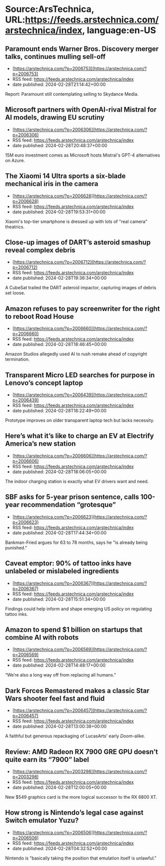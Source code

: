 # Source:ArsTechnica, URL:https://feeds.arstechnica.com/arstechnica/index, language:en-US

## Paramount ends Warner Bros. Discovery merger talks, continues mulling sell-off
 - [https://arstechnica.com/?p=2006753](https://arstechnica.com/?p=2006753)
 - RSS feed: https://feeds.arstechnica.com/arstechnica/index
 - date published: 2024-02-28T21:14:42+00:00

Report: Paramount still contemplating selling to Skydance Media.

## Microsoft partners with OpenAI-rival Mistral for AI models, drawing EU scrutiny
 - [https://arstechnica.com/?p=2006306](https://arstechnica.com/?p=2006306)
 - RSS feed: https://feeds.arstechnica.com/arstechnica/index
 - date published: 2024-02-28T20:48:37+00:00

15M euro investment comes as Microsoft hosts Mistral's GPT-4 alternatives on Azure.

## The Xiaomi 14 Ultra sports a six-blade mechanical iris in the camera
 - [https://arstechnica.com/?p=2006628](https://arstechnica.com/?p=2006628)
 - RSS feed: https://feeds.arstechnica.com/arstechnica/index
 - date published: 2024-02-28T19:53:31+00:00

Xiaomi's top-tier smartphone is dressed up with lots of "real camera" theatrics.

## Close-up images of DART’s asteroid smashup reveal complex debris
 - [https://arstechnica.com/?p=2006712](https://arstechnica.com/?p=2006712)
 - RSS feed: https://feeds.arstechnica.com/arstechnica/index
 - date published: 2024-02-28T19:36:34+00:00

A CubeSat trailed the DART asteroid impactor, capturing images of debris set loose.

## Amazon refuses to pay screenwriter for the right to reboot Road House
 - [https://arstechnica.com/?p=2006660](https://arstechnica.com/?p=2006660)
 - RSS feed: https://feeds.arstechnica.com/arstechnica/index
 - date published: 2024-02-28T18:46:45+00:00

Amazon Studios allegedly used AI to rush remake ahead of copyright termination.

## Transparent Micro LED searches for purpose in Lenovo’s concept laptop
 - [https://arstechnica.com/?p=2006439](https://arstechnica.com/?p=2006439)
 - RSS feed: https://feeds.arstechnica.com/arstechnica/index
 - date published: 2024-02-28T18:22:49+00:00

Prototype improves on older transparent laptop tech but lacks necessity.

## Here’s what it’s like to charge an EV at Electrify America’s new station
 - [https://arstechnica.com/?p=2006606](https://arstechnica.com/?p=2006606)
 - RSS feed: https://feeds.arstechnica.com/arstechnica/index
 - date published: 2024-02-28T18:06:05+00:00

The indoor charging station is exactly what EV drivers want and need.

## SBF asks for 5-year prison sentence, calls 100-year recommendation “grotesque”
 - [https://arstechnica.com/?p=2006623](https://arstechnica.com/?p=2006623)
 - RSS feed: https://feeds.arstechnica.com/arstechnica/index
 - date published: 2024-02-28T17:44:34+00:00

Bankman-Fried argues for 63 to 78 months, says he "is already being punished."

## Caveat emptor: 90% of tattoo inks have unlabeled or mislabeled ingredients
 - [https://arstechnica.com/?p=2006367](https://arstechnica.com/?p=2006367)
 - RSS feed: https://feeds.arstechnica.com/arstechnica/index
 - date published: 2024-02-28T15:51:34+00:00

Findings could help inform and shape emerging US policy on regulating tattoo inks.

## Amazon to spend $1 billion on startups that combine AI with robots
 - [https://arstechnica.com/?p=2006569](https://arstechnica.com/?p=2006569)
 - RSS feed: https://feeds.arstechnica.com/arstechnica/index
 - date published: 2024-02-28T14:48:17+00:00

“We’re also a long way off from replacing all humans.”

## Dark Forces Remastered makes a classic Star Wars shooter feel fast and fluid
 - [https://arstechnica.com/?p=2006457](https://arstechnica.com/?p=2006457)
 - RSS feed: https://feeds.arstechnica.com/arstechnica/index
 - date published: 2024-02-28T13:00:38+00:00

A faithful but generous repackaging of LucasArts' early <em>Doom</em>-alike.

## Review: AMD Radeon RX 7900 GRE GPU doesn’t quite earn its “7900” label
 - [https://arstechnica.com/?p=2003298](https://arstechnica.com/?p=2003298)
 - RSS feed: https://feeds.arstechnica.com/arstechnica/index
 - date published: 2024-02-28T12:00:05+00:00

New $549 graphics card is the more logical successor to the RX 6800 XT.

## How strong is Nintendo’s legal case against Switch emulator Yuzu?
 - [https://arstechnica.com/?p=2006506](https://arstechnica.com/?p=2006506)
 - RSS feed: https://feeds.arstechnica.com/arstechnica/index
 - date published: 2024-02-28T04:32:52+00:00

Nintendo is "basically taking the position that emulation itself is unlawful."

